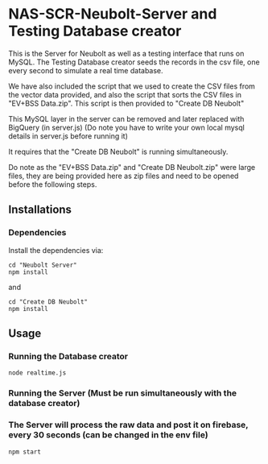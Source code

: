 # NAS-SCR-Neubolt-Server and Testing Database creator

This is the Server for Neubolt as well as a testing interface that runs on MySQL. 
The Testing Database creator seeds the records in the csv file, one every second to simulate a real time database.

We have also included the script that we used to create the CSV files from the vector data provided, and also the script that sorts the CSV files in "EV+BSS Data.zip". This script is then provided to "Create DB Neubolt"

This MySQL layer in the server can be removed and later replaced with BigQuery (in server.js)
(Do note you have to write your own local mysql details in server.js before running it)

It requires that the "Create DB Neubolt" is running simultaneously.

Do note as the "EV+BSS Data.zip" and "Create DB Neubolt.zip" were large files, they are being provided here as zip files and need to be opened before the following steps.

## Installations

### Dependencies

Install the dependencies via:
```
cd "Neubolt Server"
npm install
```
and
```
cd "Create DB Neubolt"
npm install
```

## Usage

### Running the Database creator
```
node realtime.js
```

### Running the Server (Must be run simultaneously with the database creator) 
### The Server will process the raw data and post it on firebase, every 30 seconds (can be changed in the env file)
```
npm start
```
